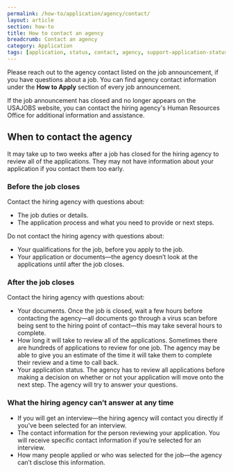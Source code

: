 ```yaml
---
permalink: /how-to/application/agency/contact/
layout: article
section: how-to
title: How to contact an agency
breadcrumb: Contact an agency
category: Application
tags: [application, status, contact, agency, support-application-status]
---
```


Please reach out to the agency contact listed on the job announcement, if you have questions about a job. You can find agency contact information under the **How to Apply** section of every job announcement. 

If the job announcement has closed and no longer appears on the USAJOBS website, you can contact the hiring agency's Human Resources Office for additional information and assistance.

## When to contact the agency

It may take up to two weeks after a job has closed for the hiring agency to review all of the applications.  They may not have information about your application if you contact them too early. 

### Before the job closes
Contact the hiring agency with questions about:
* The job duties or details.
* The application process and what you need to provide or next steps.

Do not contact the hiring agency with questions about:
* Your qualifications for the job, before you apply to the job.
* Your application or documents—the agency doesn’t look at the applications until after the job closes.

### After the job closes
Contact the hiring agency with questions about:
* Your documents. Once the job is closed, wait a few hours before contacting the agency—all documents go through a virus scan before being sent to the hiring point of contact—this may take several hours to complete. 
* How long it will take to review all of the applications. Sometimes there are hundreds of applications to review for one job. The agency may be able to give you an estimate of the time it will take them to complete their review and a time to call back.
* Your application status. The agency has to review all applications before making a decision on whether or not your application will move onto the next step. The agency will try to answer your questions.

### What the hiring agency can’t answer at any time
* If you will get an interview—the hiring agency will contact you directly if you’ve been selected for an interview.
* The contact information for the person reviewing your application.  You will receive specific contact information if you’re selected for an interview. 
* How many people applied or who was selected for the job—the agency can’t disclose this information.

